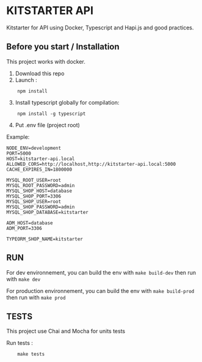 # KITSTARTER API

Kitstarter for API using Docker, Typescript and Hapi.js and good practices.

## Before you start / Installation

This project works with docker.

1.  Download this repo
2.  Launch :

```
    npm install
```

3.  Install typescript globally for compilation:

```
    npm install -g typescript
```

4. Put .env file (project root)

Example:
```
NODE_ENV=development
PORT=5000
HOST=kitstarter-api.local
ALLOWED_CORS=http://localhost,http://kitstarter-api.local:5000
CACHE_EXPIRES_IN=1800000

MYSQL_ROOT_USER=root
MYSQL_ROOT_PASSWORD=admin
MYSQL_SHOP_HOST=database
MYSQL_SHOP_PORT=3306
MYSQL_SHOP_USER=root
MYSQL_SHOP_PASSWORD=admin
MYSQL_SHOP_DATABASE=kitstarter

ADM_HOST=database
ADM_PORT=3306

TYPEORM_SHOP_NAME=kitstarter
```

## RUN

For dev environnement, you can build the env with `make build-dev` then run with `make dev`

For production environnement, you can build the env with `make build-prod` then run with `make prod`

## TESTS

This project use Chai and Mocha for units tests

Run tests :

```
    make tests
```
